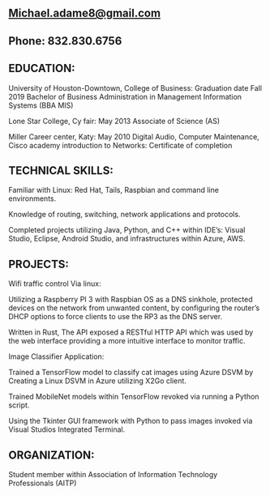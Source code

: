 ## Michael.adame8@gmail.com  

## Phone: 832.830.6756

## EDUCATION:

University of Houston-Downtown, College of Business: Graduation date Fall 2019
Bachelor of Business Administration in Management Information Systems (BBA MIS)

Lone Star College, Cy fair: May 2013 Associate of Science (AS)

Miller Career center, Katy: May 2010
Digital Audio, Computer Maintenance, Cisco academy introduction to Networks: Certificate of completion

## TECHNICAL SKILLS:

Familiar with Linux: Red Hat, Tails, Raspbian and command line environments. 

Knowledge of routing, switching, network applications and protocols. 

Completed projects utilizing Java, Python, and C++ within IDE’s: Visual Studio, Eclipse, Android
Studio, and infrastructures within Azure, AWS.

## PROJECTS:

Wifi traffic control Via linux:

Utilizing a Raspberry PI 3 with Raspbian OS as a DNS sinkhole, protected devices on the network from unwanted content,
by configuring the router’s DHCP options to force clients to use the RP3 as the DNS server. 

Written in Rust, The API exposed a RESTful HTTP API which was used by the web interface providing a more intuitive interface to monitor traffic.

Image Classifier Application:

Trained a TensorFlow model to classify cat images using Azure DSVM by Creating a Linux DSVM in Azure utilizing X2Go
client. 

Trained MobileNet models within TensorFlow revoked via running a Python script. 

Using the Tkinter GUI framework
with Python to pass images invoked via Visual Studios Integrated Terminal.

## ORGANIZATION:

Student member within Association of Information Technology Professionals (AITP)


